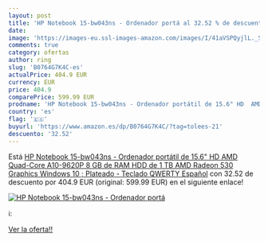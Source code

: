 ```yaml
---
layout: post
title: 'HP Notebook 15-bw043ns - Ordenador portá al 32.52 % de descuento'
date: 
image: 'https://images-eu.ssl-images-amazon.com/images/I/41aVSPQyjlL._SL200_.jpg'
comments: true
category: ofertas
author: ring
slug: 'B0764G7K4C-es'
actualPrice: 404.9 EUR
currency: EUR
price: 404.9
comparePrice: 599.99 EUR
prodname: 'HP Notebook 15-bw043ns - Ordenador portátil de 15.6" HD  AMD Quad-Core A10-9620P  8 GB de RAM  HDD de 1 TB  AMD Radeon 530 Graphics  Windows 10  ; Plateado - Teclado QWERTY Español'
country: 'es'
flag: '🇪🇸'
buyurl: 'https://www.amazon.es/dp/B0764G7K4C/?tag=tolees-21'
descuento: '32.52'
---
```


Está [HP Notebook 15-bw043ns - Ordenador portátil de 15.6" HD  AMD Quad-Core A10-9620P  8 GB de RAM  HDD de 1 TB  AMD Radeon 530 Graphics  Windows 10  ; Plateado - Teclado QWERTY Español](https://www.amazon.es/dp/B0764G7K4C/?tag=tolees-21) con 32.52 de descuento por 404.9 EUR (original: 599.99 EUR) en el siguiente enlace!

[![HP Notebook 15-bw043ns - Ordenador portá](https://images-eu.ssl-images-amazon.com/images/I/41aVSPQyjlL._SL200_.jpg)](https://www.amazon.es/dp/B0764G7K4C/?tag=tolees-21)

ℹ️:


[Ver la oferta!!](https://www.amazon.es/dp/B0764G7K4C/?tag=tolees-21)
